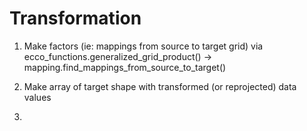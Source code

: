 # Transformation

1. Make factors (ie: mappings from source to target grid) via ecco_functions.generalized_grid_product() -> mapping.find_mappings_from_source_to_target()

2. Make array of target shape with transformed (or reprojected) data values

3. 